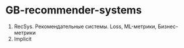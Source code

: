 # GB-recommender-systems
1. RecSys. Рекомендательные системы. Loss, ML-метрики, Бизнес-метрики
2. Implicit

